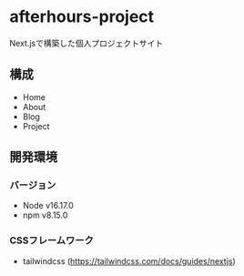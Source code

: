 # afterhours-project
Next.jsで構築した個人プロジェクトサイト

## 構成
- Home
- About
- Blog
- Project

## 開発環境
### バージョン
- Node v16.17.0
- npm v8.15.0

### CSSフレームワーク
- tailwindcss (https://tailwindcss.com/docs/guides/nextjs)